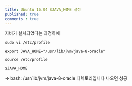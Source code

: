 ```yaml
---
title: Ubuntu 16.04 $JAVA_HOME 설정
published: true
comments : true
---
```



자바가 설치되었다는 과정하에

```
sudo vi /etc/profile

export JAVA_HOME="/usr/lib/jvm/java-8-oracle"

source /etc/profile

$JAVA_HOME
```
-> bash: /usr/lib/jvm/java-8-oracle 디렉토리입니다 나오면 성공
